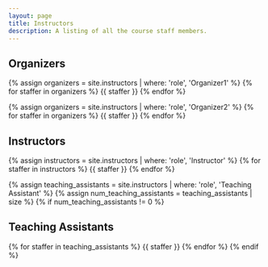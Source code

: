 ```yaml
---
layout: page
title: Instructors
description: A listing of all the course staff members.
---
```


## Organizers

{% assign organizers = site.instructors | where: 'role', 'Organizer1' %}
{% for staffer in organizers %}
{{ staffer }}
{% endfor %}

{% assign organizers = site.instructors | where: 'role', 'Organizer2' %}
{% for staffer in organizers %}
{{ staffer }}
{% endfor %}


## Instructors

{% assign instructors = site.instructors | where: 'role', 'Instructor' %}
{% for staffer in instructors %}
{{ staffer }}
{% endfor %}

{% assign teaching_assistants = site.instructors | where: 'role', 'Teaching Assistant' %}
{% assign num_teaching_assistants = teaching_assistants | size %}
{% if num_teaching_assistants != 0 %}

## Teaching Assistants

{% for staffer in teaching_assistants %}
{{ staffer }}
{% endfor %}
{% endif %}
